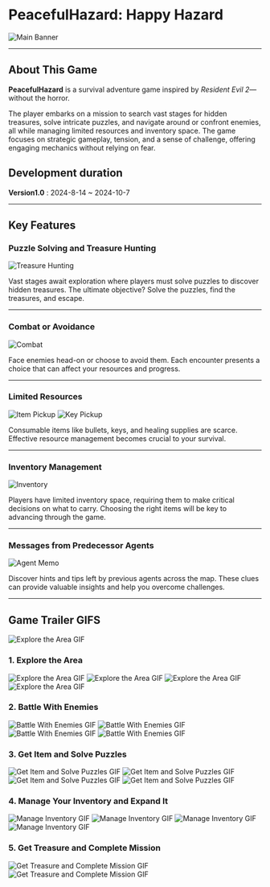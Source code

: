 # PeacefulHazard: Happy Hazard

![Main Banner](Store_Images/MainBanner.png)

---

## About This Game
**PeacefulHazard** is a survival adventure game inspired by *Resident Evil 2*—without the horror. 

The player embarks on a mission to search vast stages for hidden treasures, solve intricate puzzles, and navigate around or confront enemies, all while managing limited resources and inventory space. The game focuses on strategic gameplay, tension, and a sense of challenge, offering engaging mechanics without relying on fear.


## Development duration
**Version1.0** : 2024-8-14 ~ 2024-10-7

---

## Key Features

### Puzzle Solving and Treasure Hunting
![Treasure Hunting](Store_Images/Treasure.png)

Vast stages await exploration where players must solve puzzles to discover hidden treasures. The ultimate objective? Solve the puzzles, find the treasures, and escape.

---

### Combat or Avoidance
![Combat](Store_Images/EnemyBattle.png)

Face enemies head-on or choose to avoid them. Each encounter presents a choice that can affect your resources and progress.

---

### Limited Resources
![Item Pickup](Store_Images/ItemPickupImage.png)
![Key Pickup](Store_Images/pickupShot.png)

Consumable items like bullets, keys, and healing supplies are scarce. Effective resource management becomes crucial to your survival.

---

### Inventory Management
![Inventory](Store_Images/inventory.png)

Players have limited inventory space, requiring them to make critical decisions on what to carry. Choosing the right items will be key to advancing through the game.

---

### Messages from Predecessor Agents
![Agent Memo](Store_Images/memo.png)

Discover hints and tips left by previous agents across the map. These clues can provide valuable insights and help you overcome challenges.

---


## Game Trailer GIFS

![Explore the Area GIF](Trailer_Gifs/1-FirstGameCineatic.gif)

### 1. Explore the Area
![Explore the Area GIF](Trailer_Gifs/2-TutorialMove.gif)
![Explore the Area GIF](Trailer_Gifs/3-GraveyardMove.gif)
![Explore the Area GIF](Trailer_Gifs/4-RightGardenMove.gif)
![Explore the Area GIF](Trailer_Gifs/5-WalkCathedral.gif)

### 2. Battle With Enemies
![Battle With Enemies GIF](Trailer_Gifs/6-CrossOverBattle.gif)
![Battle With Enemies GIF](Trailer_Gifs/7-CathedralBattle.gif)
![Battle With Enemies GIF](Trailer_Gifs/8-RightGardenBattle.gif)
![Battle With Enemies GIF](Trailer_Gifs/9-BossBattle.gif)

### 3. Get Item and Solve Puzzles
![Get Item and Solve Puzzles GIF](Trailer_Gifs/10-ObtainItemKey.gif)
![Get Item and Solve Puzzles GIF](Trailer_Gifs/11-OpenDoor.gif)
![Get Item and Solve Puzzles GIF](Trailer_Gifs/12-OneWayDoor.gif)
![Get Item and Solve Puzzles GIF](Trailer_Gifs/13-CrystalInteract.gif)

### 4. Manage Your Inventory and Expand It
![Manage Inventory GIF](Trailer_Gifs/14-UseItem.gif)
![Manage Inventory GIF](Trailer_Gifs/15-ItemCombine.gif)
![Manage Inventory GIF](Trailer_Gifs/16-ObtainBag.gif)
![Manage Inventory GIF](Trailer_Gifs/17-UseItemBox.gif)

### 5. Get Treasure and Complete Mission
![Get Treasure and Complete Mission GIF](Trailer_Gifs/18-MainHub-first-cinematic.gif)
![Get Treasure and Complete Mission GIF](Trailer_Gifs/19-MoveTowardTreasure.gif)
